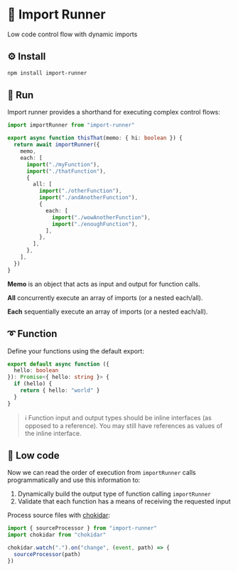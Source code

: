 # 👟 Import Runner

Low code control flow with dynamic imports

## ⚙️ Install

```bash
npm install import-runner
```

## 🏃 Run

Import runner provides a shorthand for executing complex control flows:

```typescript
import importRunner from "import-runner"

export async function thisThat(memo: { hi: boolean }) {
  return await importRunner({
    memo,
    each: [
      import("./myFunction"),
      import("./thatFunction"),
      {
        all: [
          import("./otherFunction"),
          import("./andAnotherFunction"),
          {
            each: [
              import("./wowAnotherFunction"),
              import("./enoughFunction"),
            ],
          },
        ],
      },
    ],
  })
}
```

**Memo** is an object that acts as input and output for function calls.

**All** concurrently execute an array of imports (or a nested each/all).

**Each** sequentially execute an array of imports (or a nested each/all).

## ➰ Function

Define your functions using the default export:

```typescript
export default async function ({
  hello: boolean
}): Promise<{ hello: string }> {
  if (hello) {
    return { hello: "world" }
  }
}
```

> ℹ️ Function input and output types should be inline interfaces (as opposed to a reference). You may still have references as values of the inline interface.

## 🤖 Low code

Now we can read the order of execution from `importRunner` calls programmatically and use this information to:

1. Dynamically build the output type of function calling `importRunner`
2. Validate that each function has a means of receiving the requested input

Process source files with [chokidar](https://github.com/paulmillr/chokidar):

```typescript
import { sourceProcessor } from "import-runner"
import chokidar from "chokidar"

chokidar.watch(".").on("change", (event, path) => {
  sourceProcessor(path)
})
```